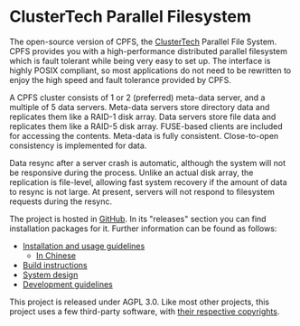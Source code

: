 # ClusterTech Parallel Filesystem

The open-source version of CPFS, the
[ClusterTech](http://www.clustertech.com) Parallel File System.  CPFS
provides you with a high-performance distributed parallel filesystem
which is fault tolerant while being very easy to set up.  The
interface is highly POSIX compliant, so most applications do not need
to be rewritten to enjoy the high speed and fault tolerance provided
by CPFS.

A CPFS cluster consists of 1 or 2 (preferred) meta-data server, and a
multiple of 5 data servers.  Meta-data servers store directory data
and replicates them like a RAID-1 disk array.  Data servers store file
data and replicates them like a RAID-5 disk array.  FUSE-based clients
are included for accessing the contents.  Meta-data is fully
consistent.  Close-to-open consistency is implemented for data.

Data resync after a server crash is automatic, although the system
will not be responsive during the process.  Unlike an actual disk
array, the replication is file-level, allowing fast system recovery if
the amount of data to resync is not large.  At present, servers will
not respond to filesystem requests during the resync.

The project is hosted in
[GitHub](https://github.com/cpfs-clustertech/cpfs-os).  In its
"releases" section you can find installation packages for it.  Further
information can be found as follows:

  * [Installation and usage guidelines](docs/user-guide/install.md)
    * [In Chinese](docs/user-guide/install-cn.md)
  * [Build instructions](docs/user-guide/build.md)
  * [System design](docs/design)
  * [Development guidelines](docs/devel)

This project is released under AGPL 3.0.  Like most other projects,
this project uses a few third-party software, with
[their respective copyrights](docs/third-party-copyrights).
